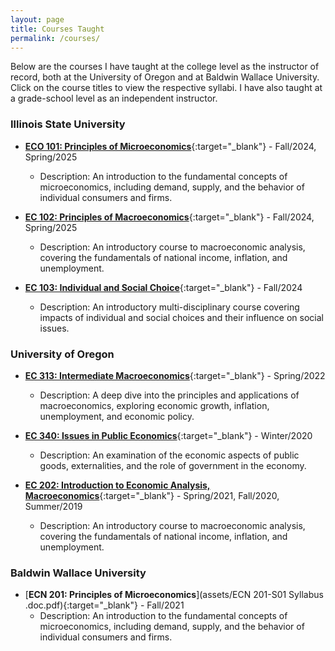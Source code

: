 ```yaml
---
layout: page
title: Courses Taught
permalink: /courses/
---
```


Below are the courses I have taught at the college level as the instructor of record, both at the University of Oregon and at Baldwin Wallace University. Click on the course titles to view the respective syllabi. I have also taught at a grade-school level as an independent instructor. 

### Illinois State University

- [**ECO 101: Principles of Microeconomics**](assets/eco_101_007_spring_2025_syllabus.pdf){:target="_blank"} - Fall/2024, Spring/2025
  - Description: An introduction to the fundamental concepts of microeconomics, including demand, supply, and the behavior of individual consumers and firms.

- [**EC 102: Principles of Macroeconomics**](assets/eco_102_002_spring_2025_syllabus.pdf){:target="_blank"} - Fall/2024, Spring/2025 
  - Description: An introductory course to macroeconomic analysis, covering the fundamentals of national income, inflation, and unemployment.

- [**EC 103: Individual and Social Choice**](assets/micro_syll.pdf){:target="_blank"} - Fall/2024
  - Description: An introductory multi-disciplinary course covering impacts of individual and social choices and their influence on social issues.


### University of Oregon

- [**EC 313: Intermediate Macroeconomics**](assets/EC_313_syllabus.pdf){:target="_blank"} - Spring/2022 
  - Description: A deep dive into the principles and applications of macroeconomics, exploring economic growth, inflation, unemployment, and economic policy.

- [**EC 340: Issues in Public Economics**](assets/EC_340_Syllabus.pdf){:target="_blank"} - Winter/2020 
  - Description: An examination of the economic aspects of public goods, externalities, and the role of government in the economy.

- [**EC 202: Introduction to Economic Analysis, Macroeconomics**](assets/Syllabus.pdf){:target="_blank"} - Spring/2021, Fall/2020, Summer/2019 
  - Description: An introductory course to macroeconomic analysis, covering the fundamentals of national income, inflation, and unemployment.

### Baldwin Wallace University

- [**ECN 201: Principles of Microeconomics**](assets/ECN 201-S01 Syllabus .doc.pdf){:target="_blank"} - Fall/2021 
  - Description: An introduction to the fundamental concepts of microeconomics, including demand, supply, and the behavior of individual consumers and firms.
